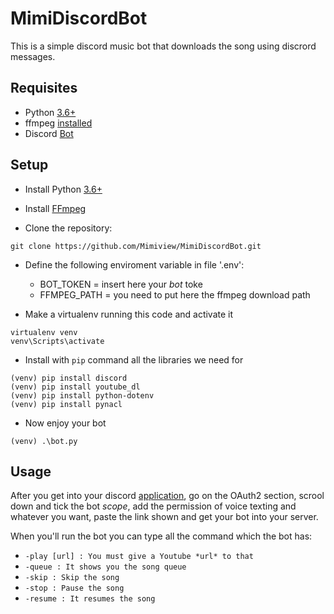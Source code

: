 # MimiDiscordBot

This is a simple discord music bot that downloads the song using discrord messages.

## Requisites
* Python [3.6+](https://www.python.org/downloads/)
* ffmpeg [installed](https://ffmpeg.org/download.html)
* Discord [Bot](https://discord.com/developers/applications)

## Setup

* Install Python [3.6+](https://www.python.org/downloads/)

* Install [FFmpeg](https://ffmpeg.org/download.html)  

* Clone the repository: 

```
git clone https://github.com/Mimiview/MimiDiscordBot.git
```

* Define the following enviroment variable in file '.env':

  * BOT_TOKEN = insert here your *bot* toke
  * FFMPEG_PATH = you need to put here the ffmpeg download path 
  
* Make a virtualenv running this code and activate it
```
virtualenv venv
venv\Scripts\activate
```
* Install with `pip` command all the libraries we need for 
```
(venv) pip install discord
(venv) pip install youtube_dl
(venv) pip install python-dotenv
(venv) pip install pynacl
```
* Now enjoy your bot
```
(venv) .\bot.py
```

## Usage 

After you get into your discord [application](https://discord.com/developers/applications), go on the OAuth2 section, scrool down and tick the bot *scope*, add the permission of voice texting and whatever you want, paste the link shown and get your bot into your server.

When you'll run the bot you can type all the command which the bot has: 
* `-play [url] : You must give a Youtube *url* to that`
* `-queue : It shows you the song queue`
* `-skip : Skip the song`
* `-stop : Pause the song`
* `-resume : It resumes the song`
